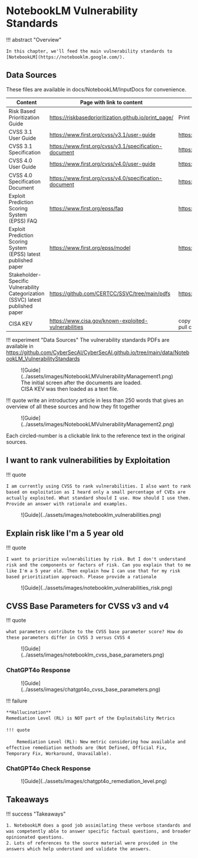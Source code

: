 # NotebookLM Vulnerability Standards

!!! abstract "Overview"


    In this chapter, we'll feed the main vulnerability standards to [NotebookLM](https://notebooklm.google.com/).


## Data Sources

These files are available in docs/NotebookLM/InputDocs for convenience.


| **Content**                                                                     | **Page with link to content**                          | **Direct Link**                                                                                     |
|---------------------------------------------------------------------------------|--------------------------------------------------------|-----------------------------------------------------------------------------------------------------|
| Risk Based Prioritization Guide                                                 | https://riskbasedprioritization.github.io/print_page/  | Print - Save to PDF                                                                                 |
| CVSS 3.1 User Guide                                                             | https://www.first.org/cvss/v3.1/user-guide             | https://www.first.org/cvss/v3-1/cvss-v31-user-guide_r1.pdf                                          |
| CVSS 3.1 Specification                                                          | https://www.first.org/cvss/v3.1/specification-document | https://www.first.org/cvss/v3-1/cvss-v31-specification_r1.pdf                                       |
| CVSS 4.0 User Guide                                                             | https://www.first.org/cvss/v4.0/user-guide             | https://www.first.org/cvss/v4-0/cvss-v40-user-guide.pdf                                             |
| CVSS 4.0 Specification Document                                                 | https://www.first.org/cvss/v4.0/specification-document | https://www.first.org/cvss/v4-0/cvss-v40-specification.pdf                                          |
| Exploit Prediction Scoring System (EPSS) FAQ                                    | https://www.first.org/epss/faq                         | https://www.first.org/epss/faq                                                                      |
| Exploit Prediction Scoring System (EPSS) latest published paper                 | https://www.first.org/epss/model                       | https://arxiv.org/pdf/2302.14172                                                                    |
| Stakeholder-Specific Vulnerability Categorization (SSVC) latest published paper | https://github.com/CERTCC/SSVC/tree/main/pdfs          | https://github.com/CERTCC/SSVC/blob/main/pdfs/ssvc_2_1_draft.pdf                                    |
| CISA KEV                                                                        | https://www.cisa.gov/known-exploited-vulnerabilities   | copy and paste text to a file cisakev.txt because NotebookLM cannot pull content directly from the page |



!!! experiment "Data Sources"
    The vulnerability standards PDFs are available in
    https://github.com/CyberSecAI/CyberSecAI.github.io/tree/main/data/NotebookLM_VulnerabilityStandards



<figure markdown>
![Guide](../assets/images/NotebookLMVulnerabilityManagement1.png)
<figcaption>The initial screen after the documents are loaded.<br>CISA KEV was then loaded as a text file.</figcaption>
</figure>

!!! quote
    write an introductory article in less than 250 words that gives an overview of all these sources and how they fit together


<figure markdown>
![Guide](../assets/images/NotebookLMVulnerabilityManagement2.png)
<figcaption></figcaption>
</figure>

Each circled-number is a clickable link to the reference text in the original sources.


## I want to rank vulnerabilities by Exploitation

!!! quote
    
    I am currently using CVSS to rank vulnerabilities. I also want to rank based on exploitation as I heard only a small percentage of CVEs are actually exploited. What standard should I use. How should I use them. Provide an answer with rationale and examples.

<figure markdown>
![Guide](../assets/images/notebooklm_vulnerabilities.png)
<figcaption></figcaption>
</figure>



## Explain risk like I'm a 5 year old

!!! quote
    
    I want to prioritize vulnerabilities by risk. But I don't understand risk and the components or factors of risk. Can you explain that to me like I'm a 5 year old. Then explain how I can use that for my risk based prioritization approach. Please provide a rationale

<figure markdown>
![Guide](../assets/images/notebooklm_vulnerabilities_risk.png)
<figcaption></figcaption>
</figure>


## CVSS Base Parameters for CVSS v3 and v4

!!! quote
    
    what parameters contribute to the CVSS base parameter score? How do these parameters differ in CVSS 3 versus CVSS 4

<figure markdown>
![Guide](../assets/images/notebooklm_cvss_base_parameters.png)
<figcaption></figcaption>
</figure>

### ChatGPT4o Response



<figure markdown>
![Guide](../assets/images/chatgpt4o_cvss_base_parameters.png)
<figcaption></figcaption>
</figure>

!!! failure 
    
    **Hallucination**
    Remediation Level (RL) is NOT part of the Exploitability Metrics
    
    !!! quote
    
        Remediation Level (RL): New metric considering how available and effective remediation methods are (Not Defined, Official Fix, Temporary Fix, Workaround, Unavailable).

### ChatGPT4o Check Response
<figure markdown>
![Guide](../assets/images/chatgpt4o_remediation_level.png)
<figcaption></figcaption>
</figure>


  
## Takeaways
  
!!! success "Takeaways" 

    1. NotebookLM does a good job assimilating these verbose standards and was competently able to answer specific factual questions, and broader opinionated questions.
    2. Lots of references to the source material were provided in the answers which help understand and validate the answers.



  

  
